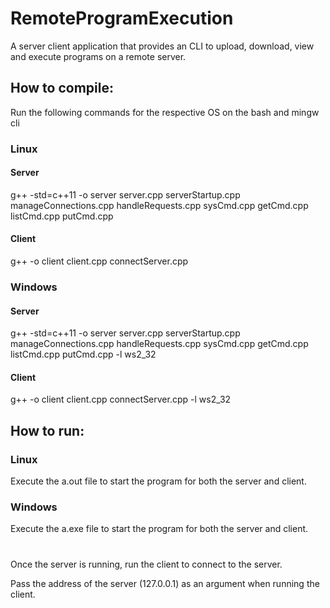 # RemoteProgramExecution
A server client application that provides an CLI to upload, download, view and execute programs on a remote server.


## How to compile:
Run the following commands for the respective OS on the bash and mingw cli
### Linux
#### Server
g++ -std=c++11 -o server server.cpp serverStartup.cpp manageConnections.cpp handleRequests.cpp sysCmd.cpp getCmd.cpp listCmd.cpp putCmd.cpp
#### Client
g++ -o client client.cpp connectServer.cpp
### Windows
#### Server
g++ -std=c++11 -o server server.cpp serverStartup.cpp manageConnections.cpp handleRequests.cpp sysCmd.cpp getCmd.cpp listCmd.cpp putCmd.cpp -l ws2_32
#### Client
g++ -o client client.cpp connectServer.cpp -l ws2_32


## How to run:
### Linux
Execute the a.out file to start the program for both the server and client.
### Windows
Execute the a.exe file to start the program for both the server and client.

#
Once the server is running, run the client to connect to the server.

Pass the address of the server (127.0.0.1) as an argument when running the client. 
